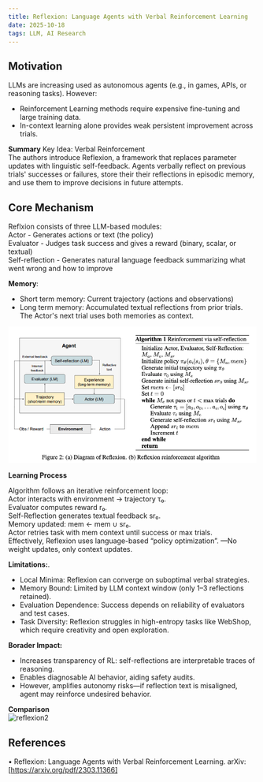 ```yaml
---
title: Reflexion: Language Agents with Verbal Reinforcement Learning
date: 2025-10-18
tags: LLM, AI Research
---
```


## Motivation
LLMs are increasing used as autonomous agents (e.g., in games, APIs, or reasoning tasks). However:  
* Reinforcement Learning methods require expensive fine-tuning and large training data. 
* In-context learning alone provides weak persistent improvement across trials. 

**Summary** 
Key Idea: Verbal Reinforcement  
The authors introduce Reflexion, a framework that replaces parameter updates with linguistic self-feedback. Agents verbally reflect on previous trials' successes or failures, store their their reflections in episodic memory, and use them to improve decisions in future attempts.

## Core Mechanism
Reflxion consists of three LLM-based modules:  
Actor - Generates actions or text (the policy)  
Evaluator - Judges task success and gives a reward (binary, scalar, or textual)  
Self-reflection - Generates natural language feedback summarizing what went wrong and how to improve  

**Memory**:  
-  Short term memory: Current trajectory (actions and observations)  
- Long term memory: Accumulated textual reflections from prior trials. The Actor's next trial uses both memories as context.  
 

![reflexion](../images/reflexion.png)

**Learning Process**

Algorithm follows an iterative reinforcement loop:  
Actor interacts with environment → trajectory τ₀.  
Evaluator computes reward r₀.  
Self-Reflection generates textual feedback sr₀.  
Memory updated: mem ← mem ∪ sr₀.  
Actor retries task with mem context until success or max trials.  
Effectively, Reflexion uses language-based “policy optimization”. 
—No weight updates, only context updates.  

**Limitations:**. 
- Local Minima: Reflexion can converge on suboptimal verbal strategies.  
- Memory Bound: Limited by LLM context window (only 1–3 reflections retained).  
- Evaluation Dependence: Success depends on reliability of evaluators and test cases.  
- Task Diversity: Reflexion struggles in high-entropy tasks like WebShop, which require creativity and open exploration.  

**Borader Impact:**   
- Increases transparency of RL: self-reflections are interpretable traces of reasoning.  
- Enables diagnosable AI behavior, aiding safety audits.  
- However, amplifies autonomy risks—if reflection text is misaligned, agent may reinforce undesired behavior.  

**Comparison**   
![reflexion2](../images/reflexion2.png)

## References
• Reflexion: Language Agents with Verbal Reinforcement Learning. arXiv: [https://arxiv.org/pdf/2303.11366]

